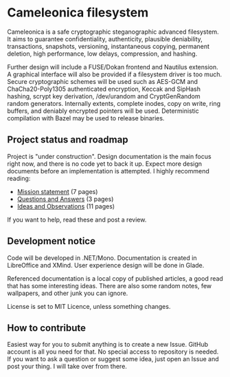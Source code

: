   Cameleonica filesystem
==========================

Cameleonica is a safe cryptographic steganographic advanced filesystem. It aims to guarantee confidentiality, authenticity, plausible deniability, transactions, snapshots, versioning, instantaneous copying, permanent deletion, high performance, low delays, compression, and hashing.

Further design will include a FUSE/Dokan frontend and Nautilus extension. A graphical interface will also be provided if a filesystem driver is too much. Secure cryptographic schemes will be used such as AES-GCM and ChaCha20-Poly1305 authenticated encryption, Keccak and SipHash hashing, scrypt key derivation, /dev/urandom and CryptGenRandom random generators. Internally extents, complete inodes, copy on write, ring buffers, and deniably encrypted pointers will be used. Deterministic compilation with Bazel may be used to release binaries. 

  Project status and roadmap
------------------------------

Project is "under construction". Design documentation is the main focus right now, and there is no code yet to back it up. Expect more design documents before an implementation is attempted. I highly recommend reading:

- [Mission statement](documentation/mission.pdf) (7 pages)
- [Questions and Answers](documentation/responses.pdf) (3 pages)
- [Ideas and Observations](documentation/ideas.pdf) (11 pages)

If you want to help, read these and post a review.

  Development notice
----------------------

Code will be developed in .NET/Mono. Documentation is created in LibreOffice and XMind. User experience design will be done in Glade.

Referenced documentation is a local copy of published articles, a good read that has some interesting ideas. There are also some random notes, few wallpapers, and other junk you can ignore.

License is set to MIT Licence, unless something changes.

  How to contribute
---------------------

Easiest way for you to submit anything is to create a new Issue. GitHub account is all you need for that. No special access to repository is needed. If you want to ask a question or suggest some idea, just open an Issue and post your thing. I will take over from there.

